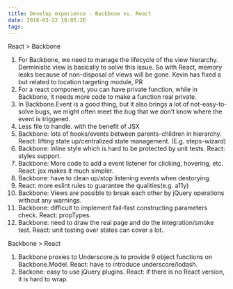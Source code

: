 ```yaml
---
title: Develop experience - Backbone vs. React
date: 2018-03-22 10:05:26
tags:
---
```


React > Backbone
1. For Backbone, we need to manage the lifecycle of the view hierarchy. Derministic view is basically to solve this issue. So with React, memory leaks because of non-disposal of views will be gone.
Kevin has fixed a but related to location targeting module,  PR
2. For a react component, you can have private function, while in Backbone, it needs more code to make a function real private.
3. In Backbone.Event is a good thing, but it also brings a lot of not-easy-to-solve bugs, we might often meet the bug that we don’t know where the event is triggered.
4. Less file to handle. with the benefit of JSX
5. Backbone: lots of hooks/events between parents-children in hierarchy. React: lifting state up/centralized state management. (E.g. steps-wizard)
6. Backbone: inline style which is hard to be protected by unit tests. React: styles support.
7. Backbone: More code to add a event listener for clicking, hovering, etc. React: jsx makes it much simpler.
8. Backbone: have to clean up/stop listening events when destorying.
9. React: more eslint rules to guarantee the qualities(e.g. a11y)
10. Backbone: Views are possible to break each other by jQuery operations without any warnings.
11. Backbone: difficult to implement fail-fast constructing parameters check. React: propTypes.
12. Backbone: need to draw the real page and do the integration/smoke test. React: unit testing over states can cover a lot.

Backbone > React
1. Backbone proxies to Underscore.js to provide 9 object functions on Backbone.Model. React: have to introduce underscore/lodash.
2. Backone: easy to use jQuery plugins. React: if there is no React version, it is hard to wrap.